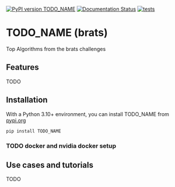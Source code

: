 [![PyPI version TODO_NAME](https://badge.fury.io/py/TODO_NAME.svg)](https://pypi.python.org/pypi/TODO_NAME/)
[![Documentation Status](https://readthedocs.org/projects/TODO_NAME/badge/?version=latest)](http://TODO_NAME.readthedocs.io/?badge=latest)
[![tests](https://github.com/BrainLesion/TODO_NAME/actions/workflows/tests.yml/badge.svg)](https://github.com/BrainLesion/TODO_NAME/actions/workflows/tests.yml)


# TODO_NAME (brats)

Top Algorithms from the brats challenges

## Features

TODO

## Installation

With a Python 3.10+ environment, you can install TODO_NAME from [pypi.org](https://pypi.org/project/TODO_NAME/)

```sh
pip install TODO_NAME
```

### TODO docker and nvidia docker setup

## Use cases and tutorials

TODO